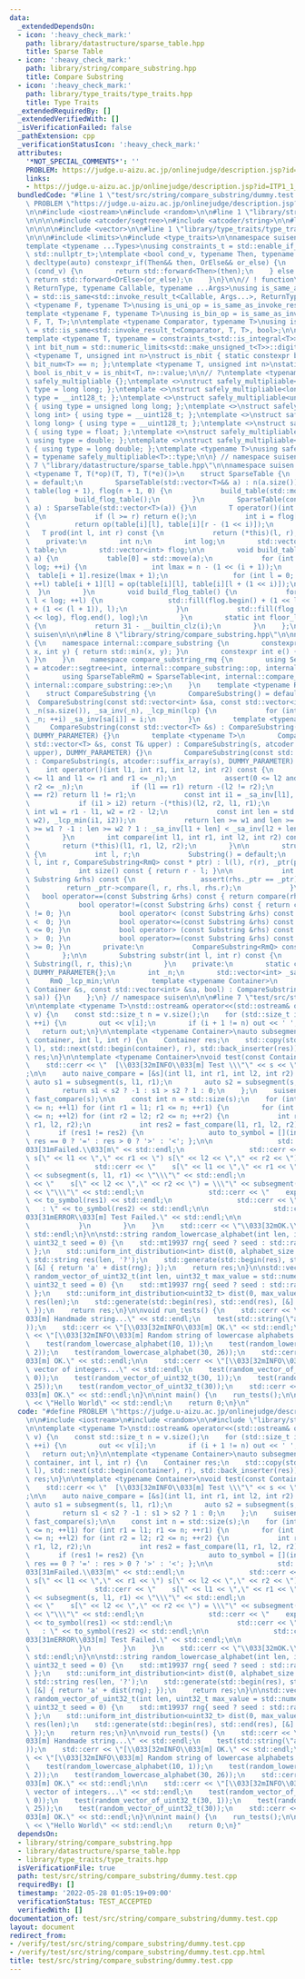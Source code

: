 ```yaml
---
data:
  _extendedDependsOn:
  - icon: ':heavy_check_mark:'
    path: library/datastructure/sparse_table.hpp
    title: Sparse Table
  - icon: ':heavy_check_mark:'
    path: library/string/compare_substring.hpp
    title: Compare Substring
  - icon: ':heavy_check_mark:'
    path: library/type_traits/type_traits.hpp
    title: Type Traits
  _extendedRequiredBy: []
  _extendedVerifiedWith: []
  _isVerificationFailed: false
  _pathExtension: cpp
  _verificationStatusIcon: ':heavy_check_mark:'
  attributes:
    '*NOT_SPECIAL_COMMENTS*': ''
    PROBLEM: https://judge.u-aizu.ac.jp/onlinejudge/description.jsp?id=ITP1_1_A
    links:
    - https://judge.u-aizu.ac.jp/onlinejudge/description.jsp?id=ITP1_1_A
  bundledCode: "#line 1 \"test/src/string/compare_substring/dummy.test.cpp\"\n#define\
    \ PROBLEM \"https://judge.u-aizu.ac.jp/onlinejudge/description.jsp?id=ITP1_1_A\"\
    \n\n#include <iostream>\n#include <random>\n\n#line 1 \"library/string/compare_substring.hpp\"\
    \n\n\n\n#include <atcoder/segtree>\n#include <atcoder/string>\n\n#line 1 \"library/datastructure/sparse_table.hpp\"\
    \n\n\n\n#include <vector>\n\n#line 1 \"library/type_traits/type_traits.hpp\"\n\
    \n\n\n#include <limits>\n#include <type_traits>\n\nnamespace suisen {\n// ! utility\n\
    template <typename ...Types>\nusing constraints_t = std::enable_if_t<std::conjunction_v<Types...>,\
    \ std::nullptr_t>;\ntemplate <bool cond_v, typename Then, typename OrElse>\nconstexpr\
    \ decltype(auto) constexpr_if(Then&& then, OrElse&& or_else) {\n    if constexpr\
    \ (cond_v) {\n        return std::forward<Then>(then);\n    } else {\n       \
    \ return std::forward<OrElse>(or_else);\n    }\n}\n\n// ! function\ntemplate <typename\
    \ ReturnType, typename Callable, typename ...Args>\nusing is_same_as_invoke_result\
    \ = std::is_same<std::invoke_result_t<Callable, Args...>, ReturnType>;\ntemplate\
    \ <typename F, typename T>\nusing is_uni_op = is_same_as_invoke_result<T, F, T>;\n\
    template <typename F, typename T>\nusing is_bin_op = is_same_as_invoke_result<T,\
    \ F, T, T>;\n\ntemplate <typename Comparator, typename T>\nusing is_comparator\
    \ = std::is_same<std::invoke_result_t<Comparator, T, T>, bool>;\n\n// ! integral\n\
    template <typename T, typename = constraints_t<std::is_integral<T>>>\nconstexpr\
    \ int bit_num = std::numeric_limits<std::make_unsigned_t<T>>::digits;\ntemplate\
    \ <typename T, unsigned int n>\nstruct is_nbit { static constexpr bool value =\
    \ bit_num<T> == n; };\ntemplate <typename T, unsigned int n>\nstatic constexpr\
    \ bool is_nbit_v = is_nbit<T, n>::value;\n\n// ?\ntemplate <typename T>\nstruct\
    \ safely_multipliable {};\ntemplate <>\nstruct safely_multipliable<int> { using\
    \ type = long long; };\ntemplate <>\nstruct safely_multipliable<long long> { using\
    \ type = __int128_t; };\ntemplate <>\nstruct safely_multipliable<unsigned int>\
    \ { using type = unsigned long long; };\ntemplate <>\nstruct safely_multipliable<unsigned\
    \ long int> { using type = __uint128_t; };\ntemplate <>\nstruct safely_multipliable<unsigned\
    \ long long> { using type = __uint128_t; };\ntemplate <>\nstruct safely_multipliable<float>\
    \ { using type = float; };\ntemplate <>\nstruct safely_multipliable<double> {\
    \ using type = double; };\ntemplate <>\nstruct safely_multipliable<long double>\
    \ { using type = long double; };\ntemplate <typename T>\nusing safely_multipliable_t\
    \ = typename safely_multipliable<T>::type;\n\n} // namespace suisen\n\n\n#line\
    \ 7 \"library/datastructure/sparse_table.hpp\"\n\nnamespace suisen {\n    template\
    \ <typename T, T(*op)(T, T), T(*e)()>\n    struct SparseTable {\n        SparseTable()\
    \ = default;\n        SparseTable(std::vector<T>&& a) : n(a.size()), log(floor_log2(n)),\
    \ table(log + 1), flog(n + 1, 0) {\n            build_table(std::move(a));\n \
    \           build_flog_table();\n        }\n        SparseTable(const std::vector<T>&\
    \ a) : SparseTable(std::vector<T>(a)) {}\n        T operator()(int l, int r) const\
    \ {\n            if (l >= r) return e();\n            int i = flog[r - l];\n \
    \           return op(table[i][l], table[i][r - (1 << i)]);\n        }\n     \
    \   T prod(int l, int r) const {\n            return (*this)(l, r);\n        }\n\
    \    private:\n        int n;\n        int log;\n        std::vector<std::vector<T>>\
    \ table;\n        std::vector<int> flog;\n\n        void build_table(std::vector<T>&&\
    \ a) {\n            table[0] = std::move(a);\n            for (int i = 0; i <\
    \ log; ++i) {\n                int lmax = n - (1 << (i + 1));\n              \
    \  table[i + 1].resize(lmax + 1);\n                for (int l = 0; l <= lmax;\
    \ ++l) table[i + 1][l] = op(table[i][l], table[i][l + (1 << i)]);\n          \
    \  }\n        }\n        void build_flog_table() {\n            for (int l = 0;\
    \ l < log; ++l) {\n                std::fill(flog.begin() + (1 << l), flog.begin()\
    \ + (1 << (l + 1)), l);\n            }\n            std::fill(flog.begin() + (1\
    \ << log), flog.end(), log);\n        }\n        static int floor_log2(int i)\
    \ {\n            return 31 - __builtin_clz(i);\n        }\n    };\n} // namespace\
    \ suisen\n\n\n#line 8 \"library/string/compare_substring.hpp\"\n\nnamespace suisen\
    \ {\n    namespace internal::compare_substring {\n        constexpr int op(int\
    \ x, int y) { return std::min(x, y); }\n        constexpr int e() { return std::numeric_limits<int>::max();\
    \ }\n    }\n    namespace compare_substring_rmq {\n        using SegmentTreeRmQ\
    \ = atcoder::segtree<int, internal::compare_substring::op, internal::compare_substring::e>;\n\
    \        using SparseTableRmQ = SparseTable<int, internal::compare_substring::op,\
    \ internal::compare_substring::e>;\n    }\n    template <typename RmQ = compare_substring_rmq::SparseTableRmQ>\n\
    \    struct CompareSubstring {\n        CompareSubstring() = default;\n      \
    \  CompareSubstring(const std::vector<int> &sa, const std::vector<int> &lcp) :\
    \ _n(sa.size()), _sa_inv(_n), _lcp_min(lcp) {\n            for (int i = 0; i <\
    \ _n; ++i) _sa_inv[sa[i]] = i;\n        }\n        template <typename T>\n   \
    \     CompareSubstring(const std::vector<T> &s) : CompareSubstring(s, atcoder::suffix_array(s),\
    \ DUMMY_PARAMETER) {}\n        template <typename T>\n        CompareSubstring(const\
    \ std::vector<T> &s, const T& upper) : CompareSubstring(s, atcoder::suffix_array(s,\
    \ upper), DUMMY_PARAMETER) {}\n        CompareSubstring(const std::string &s)\
    \ : CompareSubstring(s, atcoder::suffix_array(s), DUMMY_PARAMETER) {}\n\n    \
    \    int operator()(int l1, int r1, int l2, int r2) const {\n            assert(0\
    \ <= l1 and l1 <= r1 and r1 <= _n);\n            assert(0 <= l2 and l2 <= r2 and\
    \ r2 <= _n);\n            if (l1 == r1) return -(l2 != r2);\n            if (l2\
    \ == r2) return l1 != r1;\n            const int i1 = _sa_inv[l1], i2 = _sa_inv[l2];\n\
    \            if (i1 > i2) return -(*this)(l2, r2, l1, r1);\n            const\
    \ int w1 = r1 - l1, w2 = r2 - l2;\n            const int len = std::min(std::min(w1,\
    \ w2), _lcp_min(i1, i2));\n            return len >= w1 and len >= w2 ? 0 : len\
    \ >= w1 ? -1 : len >= w2 ? 1 : _sa_inv[l1 + len] < _sa_inv[l2 + len] ? -1 : 1;\n\
    \        }\n        int compare(int l1, int r1, int l2, int r2) const {\n    \
    \        return (*this)(l1, r1, l2, r2);\n        }\n\n        struct Substring\
    \ {\n            int l, r;\n            Substring() = default;\n            Substring(int\
    \ l, int r, CompareSubstring<RmQ> const * ptr) : l(l), r(r), _ptr(ptr) {}\n\n\
    \            int size() const { return r - l; }\n\n            int compare(const\
    \ Substring &rhs) const {\n                assert(rhs._ptr == _ptr);\n       \
    \         return _ptr->compare(l, r, rhs.l, rhs.r);\n            }\n         \
    \   bool operator==(const Substring &rhs) const { return compare(rhs) == 0; }\n\
    \            bool operator!=(const Substring &rhs) const { return compare(rhs)\
    \ != 0; }\n            bool operator< (const Substring &rhs) const { return compare(rhs)\
    \ <  0; }\n            bool operator<=(const Substring &rhs) const { return compare(rhs)\
    \ <= 0; }\n            bool operator> (const Substring &rhs) const { return compare(rhs)\
    \ >  0; }\n            bool operator>=(const Substring &rhs) const { return compare(rhs)\
    \ >= 0; }\n        private:\n            CompareSubstring<RmQ> const * _ptr;\n\
    \        };\n\n        Substring substr(int l, int r) const {\n            return\
    \ Substring(l, r, this);\n        }\n    private:\n        static constexpr bool\
    \ DUMMY_PARAMETER{};\n        int _n;\n        std::vector<int> _sa_inv;\n   \
    \     RmQ _lcp_min;\n\n        template <typename Container>\n        CompareSubstring(const\
    \ Container &s, const std::vector<int> &sa, bool) : CompareSubstring(sa, atcoder::lcp_array(s,\
    \ sa)) {}\n    };\n} // namespace suisen\n\n\n#line 7 \"test/src/string/compare_substring/dummy.test.cpp\"\
    \n\ntemplate <typename T>\nstd::ostream& operator<<(std::ostream& out, const std::vector<T>&\
    \ v) {\n    const std::size_t n = v.size();\n    for (std::size_t i = 0; i < n;\
    \ ++i) {\n        out << v[i];\n        if (i + 1 != n) out << ' ';\n    }\n \
    \   return out;\n}\n\ntemplate <typename Container>\nauto subsegment(const Container&\
    \ container, int l, int r) {\n    Container res;\n    std::copy(std::next(std::begin(container),\
    \ l), std::next(std::begin(container), r), std::back_inserter(res));\n    return\
    \ res;\n}\n\ntemplate <typename Container>\nvoid test(const Container& s) {\n\
    \    std::cerr << \"  [\\033[32mINFO\\033[m] Test \\\"\" << s << \"\\\" ... \"\
    ;\n\n    auto naive_compare = [&s](int l1, int r1, int l2, int r2) {\n       \
    \ auto s1 = subsegment(s, l1, r1);\n        auto s2 = subsegment(s, l2, r2);\n\
    \        return s1 < s2 ? -1 : s1 > s2 ? 1 : 0;\n    };\n    suisen::CompareSubstring<suisen::compare_substring_rmq::SparseTableRmQ>\
    \ fast_compare(s);\n\n    const int n = std::size(s);\n    for (int l1 = 0; l1\
    \ <= n; ++l1) for (int r1 = l1; r1 <= n; ++r1) {\n        for (int l2 = 0; l2\
    \ <= n; ++l2) for (int r2 = l2; r2 <= n; ++r2) {\n            int res1 = naive_compare(l1,\
    \ r1, l2, r2);\n            int res2 = fast_compare(l1, r1, l2, r2);\n\n     \
    \       if (res1 != res2) {\n                auto to_symbol = [](int res) { return\
    \ res == 0 ? '=' : res > 0 ? '>' : '<'; };\n\n                std::cerr << \"\\\
    033[31mFailed.\\033[m\" << std::endl;\n                std::cerr << \"  compare\
    \ s[\" << l1 << \",\" << r1 << \") s[\" << l2 << \",\" << r2 << \"):\" << std::endl;\n\
    \                std::cerr << \"    s[\" << l1 << \",\" << r1 << \") = \\\"\"\
    \ << subsegment(s, l1, r1) << \"\\\"\" << std::endl;\n                std::cerr\
    \ << \"    s[\" << l2 << \",\" << r2 << \") = \\\"\" << subsegment(s, l2, r2)\
    \ << \"\\\"\" << std::endl;\n                std::cerr << \"    expected : \"\
    \ << to_symbol(res1) << std::endl;\n                std::cerr << \"    actual\
    \   : \" << to_symbol(res2) << std::endl;\n\n                std::cerr << \"[\\\
    033[31mERROR\\033[m] Test Failed.\" << std::endl;\n\n                assert(false);\n\
    \            }\n        }\n    }\n    std::cerr << \"\\033[32mOK.\\033[m\" <<\
    \ std::endl;\n}\n\nstd::string random_lowercase_alphabet(int len, int alphabet_size,\
    \ uint32_t seed = 0) {\n    std::mt19937 rng{ seed ? seed : std::random_device{}()\
    \ };\n    std::uniform_int_distribution<int> dist(0, alphabet_size - 1);\n   \
    \ std::string res(len, '?');\n    std::generate(std::begin(res), std::end(res),\
    \ [&] { return 'a' + dist(rng); });\n    return res;\n}\n\nstd::vector<uint32_t>\
    \ random_vector_of_uint32_t(int len, uint32_t max_value = std::numeric_limits<uint32_t>::max(),\
    \ uint32_t seed = 0) {\n    std::mt19937 rng{ seed ? seed : std::random_device{}()\
    \ };\n    std::uniform_int_distribution<uint32_t> dist(0, max_value);\n    std::vector<uint32_t>\
    \ res(len);\n    std::generate(std::begin(res), std::end(res), [&] { return dist(rng);\
    \ });\n    return res;\n}\n\nvoid run_tests() {\n    std::cerr << \"[\\033[32mINFO\\\
    033[m] Handmade string...\" << std::endl;\n    test(std::string(\"abracadabra\"\
    ));\n    std::cerr << \"[\\033[32mINFO\\033[m] OK.\" << std::endl;\n\n    std::cerr\
    \ << \"[\\033[32mINFO\\033[m] Random string of lowercase alphabets...\" << std::endl;\n\
    \    test(random_lowercase_alphabet(10, 1));\n    test(random_lowercase_alphabet(30,\
    \ 2));\n    test(random_lowercase_alphabet(30, 26));\n    std::cerr << \"[\\033[32mINFO\\\
    033[m] OK.\" << std::endl;\n\n    std::cerr << \"[\\033[32mINFO\\033[m] Random\
    \ vector of integers...\" << std::endl;\n    test(random_vector_of_uint32_t(10,\
    \ 0));\n    test(random_vector_of_uint32_t(30, 1));\n    test(random_vector_of_uint32_t(30,\
    \ 25));\n    test(random_vector_of_uint32_t(30));\n    std::cerr << \"[\\033[32mINFO\\\
    033[m] OK.\" << std::endl;\n}\n\nint main() {\n    run_tests();\n\n    std::cout\
    \ << \"Hello World\" << std::endl;\n    return 0;\n}\n"
  code: "#define PROBLEM \"https://judge.u-aizu.ac.jp/onlinejudge/description.jsp?id=ITP1_1_A\"\
    \n\n#include <iostream>\n#include <random>\n\n#include \"library/string/compare_substring.hpp\"\
    \n\ntemplate <typename T>\nstd::ostream& operator<<(std::ostream& out, const std::vector<T>&\
    \ v) {\n    const std::size_t n = v.size();\n    for (std::size_t i = 0; i < n;\
    \ ++i) {\n        out << v[i];\n        if (i + 1 != n) out << ' ';\n    }\n \
    \   return out;\n}\n\ntemplate <typename Container>\nauto subsegment(const Container&\
    \ container, int l, int r) {\n    Container res;\n    std::copy(std::next(std::begin(container),\
    \ l), std::next(std::begin(container), r), std::back_inserter(res));\n    return\
    \ res;\n}\n\ntemplate <typename Container>\nvoid test(const Container& s) {\n\
    \    std::cerr << \"  [\\033[32mINFO\\033[m] Test \\\"\" << s << \"\\\" ... \"\
    ;\n\n    auto naive_compare = [&s](int l1, int r1, int l2, int r2) {\n       \
    \ auto s1 = subsegment(s, l1, r1);\n        auto s2 = subsegment(s, l2, r2);\n\
    \        return s1 < s2 ? -1 : s1 > s2 ? 1 : 0;\n    };\n    suisen::CompareSubstring<suisen::compare_substring_rmq::SparseTableRmQ>\
    \ fast_compare(s);\n\n    const int n = std::size(s);\n    for (int l1 = 0; l1\
    \ <= n; ++l1) for (int r1 = l1; r1 <= n; ++r1) {\n        for (int l2 = 0; l2\
    \ <= n; ++l2) for (int r2 = l2; r2 <= n; ++r2) {\n            int res1 = naive_compare(l1,\
    \ r1, l2, r2);\n            int res2 = fast_compare(l1, r1, l2, r2);\n\n     \
    \       if (res1 != res2) {\n                auto to_symbol = [](int res) { return\
    \ res == 0 ? '=' : res > 0 ? '>' : '<'; };\n\n                std::cerr << \"\\\
    033[31mFailed.\\033[m\" << std::endl;\n                std::cerr << \"  compare\
    \ s[\" << l1 << \",\" << r1 << \") s[\" << l2 << \",\" << r2 << \"):\" << std::endl;\n\
    \                std::cerr << \"    s[\" << l1 << \",\" << r1 << \") = \\\"\"\
    \ << subsegment(s, l1, r1) << \"\\\"\" << std::endl;\n                std::cerr\
    \ << \"    s[\" << l2 << \",\" << r2 << \") = \\\"\" << subsegment(s, l2, r2)\
    \ << \"\\\"\" << std::endl;\n                std::cerr << \"    expected : \"\
    \ << to_symbol(res1) << std::endl;\n                std::cerr << \"    actual\
    \   : \" << to_symbol(res2) << std::endl;\n\n                std::cerr << \"[\\\
    033[31mERROR\\033[m] Test Failed.\" << std::endl;\n\n                assert(false);\n\
    \            }\n        }\n    }\n    std::cerr << \"\\033[32mOK.\\033[m\" <<\
    \ std::endl;\n}\n\nstd::string random_lowercase_alphabet(int len, int alphabet_size,\
    \ uint32_t seed = 0) {\n    std::mt19937 rng{ seed ? seed : std::random_device{}()\
    \ };\n    std::uniform_int_distribution<int> dist(0, alphabet_size - 1);\n   \
    \ std::string res(len, '?');\n    std::generate(std::begin(res), std::end(res),\
    \ [&] { return 'a' + dist(rng); });\n    return res;\n}\n\nstd::vector<uint32_t>\
    \ random_vector_of_uint32_t(int len, uint32_t max_value = std::numeric_limits<uint32_t>::max(),\
    \ uint32_t seed = 0) {\n    std::mt19937 rng{ seed ? seed : std::random_device{}()\
    \ };\n    std::uniform_int_distribution<uint32_t> dist(0, max_value);\n    std::vector<uint32_t>\
    \ res(len);\n    std::generate(std::begin(res), std::end(res), [&] { return dist(rng);\
    \ });\n    return res;\n}\n\nvoid run_tests() {\n    std::cerr << \"[\\033[32mINFO\\\
    033[m] Handmade string...\" << std::endl;\n    test(std::string(\"abracadabra\"\
    ));\n    std::cerr << \"[\\033[32mINFO\\033[m] OK.\" << std::endl;\n\n    std::cerr\
    \ << \"[\\033[32mINFO\\033[m] Random string of lowercase alphabets...\" << std::endl;\n\
    \    test(random_lowercase_alphabet(10, 1));\n    test(random_lowercase_alphabet(30,\
    \ 2));\n    test(random_lowercase_alphabet(30, 26));\n    std::cerr << \"[\\033[32mINFO\\\
    033[m] OK.\" << std::endl;\n\n    std::cerr << \"[\\033[32mINFO\\033[m] Random\
    \ vector of integers...\" << std::endl;\n    test(random_vector_of_uint32_t(10,\
    \ 0));\n    test(random_vector_of_uint32_t(30, 1));\n    test(random_vector_of_uint32_t(30,\
    \ 25));\n    test(random_vector_of_uint32_t(30));\n    std::cerr << \"[\\033[32mINFO\\\
    033[m] OK.\" << std::endl;\n}\n\nint main() {\n    run_tests();\n\n    std::cout\
    \ << \"Hello World\" << std::endl;\n    return 0;\n}"
  dependsOn:
  - library/string/compare_substring.hpp
  - library/datastructure/sparse_table.hpp
  - library/type_traits/type_traits.hpp
  isVerificationFile: true
  path: test/src/string/compare_substring/dummy.test.cpp
  requiredBy: []
  timestamp: '2022-05-28 01:05:19+09:00'
  verificationStatus: TEST_ACCEPTED
  verifiedWith: []
documentation_of: test/src/string/compare_substring/dummy.test.cpp
layout: document
redirect_from:
- /verify/test/src/string/compare_substring/dummy.test.cpp
- /verify/test/src/string/compare_substring/dummy.test.cpp.html
title: test/src/string/compare_substring/dummy.test.cpp
---
```

